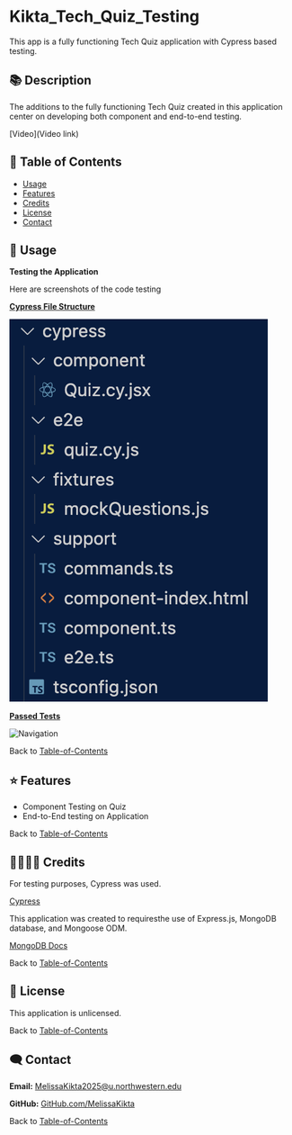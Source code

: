 # Kikta_Tech_Quiz_Testing
This app is a fully functioning Tech Quiz application with Cypress based testing.  


## 📚 Description
The additions to the fully functioning Tech Quiz created in this application center on developing both component and end-to-end testing. 

[Video](Video link) 

## 🚀 Table of Contents
  * [Usage](#📝-Usage)
  * [Features](#⭐-features)
  * [Credits](#🫱🏽‍🫲🏾-credits)
  * [License](#📃-license)
  * [Contact](#🗨️-contact)

## 📝 Usage
<strong>Testing the Application</strong>

Here are screenshots of the code testing 

<u><strong>Cypress File Structure</strong></u>

![Navigation](./assets/images/files.png)


<u><strong>Passed Tests</strong></u>

![Navigation](./assets/images/passed.png)


Back to [Table-of-Contents](#🚀-table-of-contents)


## ⭐ Features
  * Component Testing on Quiz
  * End-to-End testing on Application


Back to [Table-of-Contents](#🚀-table-of-contents)


## 🫱🏽‍🫲🏾 Credits

For testing purposes, Cypress was used. 

[Cypress](https://docs.cypress.io/app/get-started/why-cypress)

This application was created to requiresthe use of Express.js, MongoDB database, and Mongoose ODM. 

[MongoDB Docs](https://www.mongodb.com/docs/)

Back to [Table-of-Contents](#🚀-table-of-contents)


## 📃 License
This application is unlicensed. 

Back to [Table-of-Contents](#🚀-table-of-contents)


## 🗨️ Contact

  <strong>Email:</strong> [MelissaKikta2025@u.northwestern.edu](mailto:MelissaKikta@u.northwestern.edu)
  
  <strong>GitHub:</strong> [GitHub.com/MelissaKikta](https://github.com/melissakikta)

Back to [Table-of-Contents](#🚀-table-of-contents)

